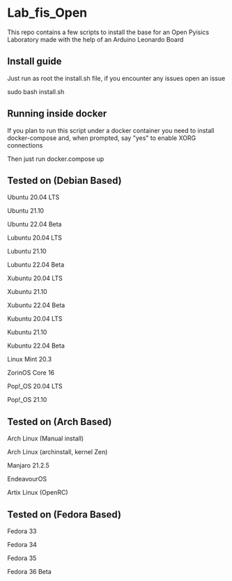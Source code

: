 # Lab_fis_Open
This repo contains a few scripts to install the base for an Open Pyisics Laboratory made with the help of an Arduino Leonardo Board


## Install guide
Just run as root the install.sh file, if you encounter any issues open an issue

sudo bash install.sh
## Running inside docker
If you plan to run this script under a docker container you need to install docker-compose and, when prompted, say "yes" to enable XORG connections

Then just run docker.compose up

## Tested on (Debian Based)

Ubuntu 20.04 LTS

Ubuntu 21.10

Ubuntu 22.04 Beta

Lubuntu 20.04 LTS

Lubuntu 21.10

Lubuntu 22.04 Beta

Xubuntu 20.04 LTS

Xubuntu 21.10

Xubuntu 22.04 Beta

Kubuntu 20.04 LTS

Kubuntu 21.10

Kubuntu 22.04 Beta

Linux Mint 20.3

ZorinOS Core 16

Pop!_OS 20.04 LTS

Pop!_OS 21.10

## Tested on (Arch Based)

Arch Linux (Manual install)

Arch Linux (archinstall, kernel Zen)

Manjaro 21.2.5

EndeavourOS

Artix Linux (OpenRC)

## Tested on (Fedora Based)

Fedora 33

Fedora 34

Fedora 35

Fedora 36 Beta
